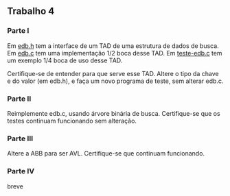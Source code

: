 ## Trabalho 4

### Parte I

Em [edb.h](Trabalhos/edb.h) tem a interface de um TAD de uma estrutura de dados de busca.
Em [edb.c](Trabalhos/edb.c) tem uma implementação 1/2 boca desse TAD.
Em [teste-edb.c](Trabalhos/teste-edb.c) tem um exemplo 1/4 boca de uso desse TAD.

Certifique-se de entender para que serve esse TAD. Altere o tipo da chave e do valor (em edb.h), e faça um novo programa de teste, sem alterar edb.c.

### Parte II

Reimplemente edb.c, usando árvore binária de busca.
Certifique-se que os testes continuam funcionando sem alteração.

### Parte III

Altere a ABB para ser AVL.
Certifique-se que continuam funcionando.

### Parte IV

breve
